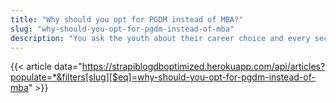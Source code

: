```yaml
---
title: "Why should you opt for PGDM instead of MBA?"
slug: "why-should-you-opt-for-pgdm-instead-of-mba"
description: "You ask the youth about their career choice and every second individual will consent his or her inclination towards doing MBA."
---
```


{{< article data="https://strapiblogdboptimized.herokuapp.com/api/articles?populate=*&filters[slug][$eq]=why-should-you-opt-for-pgdm-instead-of-mba" >}}

